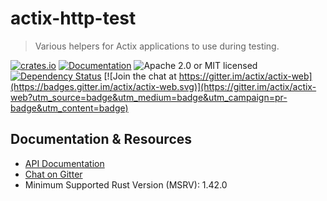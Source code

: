 # actix-http-test

> Various helpers for Actix applications to use during testing.

[![crates.io](https://img.shields.io/crates/v/actix-http-test?label=latest)](https://crates.io/crates/actix-http-test)
[![Documentation](https://docs.rs/actix-http-test/badge.svg?version=2.1.0)](https://docs.rs/actix-http-test/2.1.0)
![Apache 2.0 or MIT licensed](https://img.shields.io/crates/l/actix-http-test)
[![Dependency Status](https://deps.rs/crate/actix-http-test/2.1.0/status.svg)](https://deps.rs/crate/actix-http-test/2.1.0)
[![Join the chat at https://gitter.im/actix/actix-web](https://badges.gitter.im/actix/actix-web.svg)](https://gitter.im/actix/actix-web?utm_source=badge&utm_medium=badge&utm_campaign=pr-badge&utm_content=badge)

## Documentation & Resources

- [API Documentation](https://docs.rs/actix-http-test)
- [Chat on Gitter](https://gitter.im/actix/actix-web)
- Minimum Supported Rust Version (MSRV): 1.42.0
